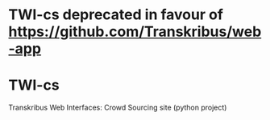 # TWI-cs deprecated in favour of https://github.com/Transkribus/web-app

# TWI-cs
Transkribus Web Interfaces: Crowd Sourcing site (python project)
